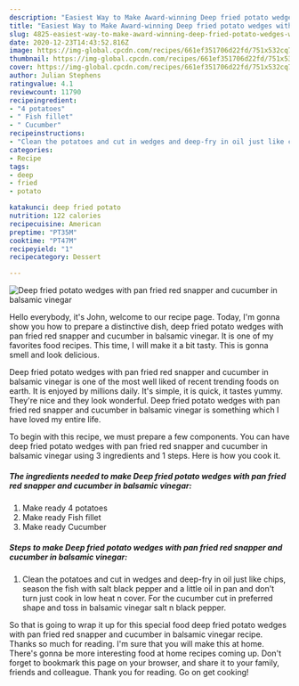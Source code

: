 ```yaml
---
description: "Easiest Way to Make Award-winning Deep fried potato wedges with pan fried red snapper and cucumber in balsamic vinegar"
title: "Easiest Way to Make Award-winning Deep fried potato wedges with pan fried red snapper and cucumber in balsamic vinegar"
slug: 4825-easiest-way-to-make-award-winning-deep-fried-potato-wedges-with-pan-fried-red-snapper-and-cucumber-in-balsamic-vinegar
date: 2020-12-23T14:43:52.816Z
image: https://img-global.cpcdn.com/recipes/661ef351706d22fd/751x532cq70/deep-fried-potato-wedges-with-pan-fried-red-snapper-and-cucumber-in-balsamic-vinegar-recipe-main-photo.jpg
thumbnail: https://img-global.cpcdn.com/recipes/661ef351706d22fd/751x532cq70/deep-fried-potato-wedges-with-pan-fried-red-snapper-and-cucumber-in-balsamic-vinegar-recipe-main-photo.jpg
cover: https://img-global.cpcdn.com/recipes/661ef351706d22fd/751x532cq70/deep-fried-potato-wedges-with-pan-fried-red-snapper-and-cucumber-in-balsamic-vinegar-recipe-main-photo.jpg
author: Julian Stephens
ratingvalue: 4.1
reviewcount: 11790
recipeingredient:
- "4 potatoes"
- " Fish fillet"
- " Cucumber"
recipeinstructions:
- "Clean the potatoes and cut in wedges and deep-fry in oil just like chips, season the fish with salt black pepper and a little oil in pan and don&#39;t turn just cook in low heat n cover. For the cucumber cut in preferred shape and toss in balsamic vinegar salt n black pepper."
categories:
- Recipe
tags:
- deep
- fried
- potato

katakunci: deep fried potato 
nutrition: 122 calories
recipecuisine: American
preptime: "PT35M"
cooktime: "PT47M"
recipeyield: "1"
recipecategory: Dessert

---
```



![Deep fried potato wedges with pan fried red snapper and cucumber in balsamic vinegar](https://img-global.cpcdn.com/recipes/661ef351706d22fd/751x532cq70/deep-fried-potato-wedges-with-pan-fried-red-snapper-and-cucumber-in-balsamic-vinegar-recipe-main-photo.jpg)

Hello everybody, it's John, welcome to our recipe page. Today, I'm gonna show you how to prepare a distinctive dish, deep fried potato wedges with pan fried red snapper and cucumber in balsamic vinegar. It is one of my favorites food recipes. This time, I will make it a bit tasty. This is gonna smell and look delicious.

Deep fried potato wedges with pan fried red snapper and cucumber in balsamic vinegar is one of the most well liked of recent trending foods on earth. It is enjoyed by millions daily. It's simple, it is quick, it tastes yummy. They're nice and they look wonderful. Deep fried potato wedges with pan fried red snapper and cucumber in balsamic vinegar is something which I have loved my entire life.




To begin with this recipe, we must prepare a few components. You can have deep fried potato wedges with pan fried red snapper and cucumber in balsamic vinegar using 3 ingredients and 1 steps. Here is how you cook it.

<!--inarticleads1-->

##### The ingredients needed to make Deep fried potato wedges with pan fried red snapper and cucumber in balsamic vinegar:

1. Make ready 4 potatoes
1. Make ready  Fish fillet
1. Make ready  Cucumber




<!--inarticleads2-->

##### Steps to make Deep fried potato wedges with pan fried red snapper and cucumber in balsamic vinegar:

1. Clean the potatoes and cut in wedges and deep-fry in oil just like chips, season the fish with salt black pepper and a little oil in pan and don&#39;t turn just cook in low heat n cover. For the cucumber cut in preferred shape and toss in balsamic vinegar salt n black pepper.




So that is going to wrap it up for this special food deep fried potato wedges with pan fried red snapper and cucumber in balsamic vinegar recipe. Thanks so much for reading. I'm sure that you will make this at home. There's gonna be more interesting food at home recipes coming up. Don't forget to bookmark this page on your browser, and share it to your family, friends and colleague. Thank you for reading. Go on get cooking!
